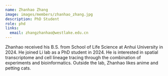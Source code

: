 ```yaml
---
name: Zhanhao Zhang
image: images/members/zhanhao_zhang.jpg
description: PhD Student
role: phd
links:
  email: zhangzhanhao@westlake.edu.cn
---
```


Zhanhao received his B.S. from School of Life Science at Anhui University in 2024. He joined Li lab as a PhD student in 2024. He is interested in spatial transcriptome and cell lineage tracing through the combination of experiments and bioinformatics. Outside the lab, Zhanhao likes anime and petting cats.
